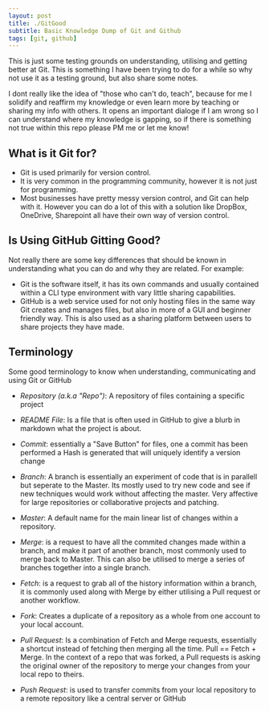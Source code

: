 ```yaml
---
layout: post
title: ./GitGood
subtitle: Basic Knowledge Dump of Git and Github
tags: [git, github]
---
```


This is just some testing grounds on understanding, utilising and getting better at Git. This is something I have been trying to do for a while so why not use it as a testing ground, but also share some notes.

I dont really like the idea of "those who can't do, teach", because for me I solidify and reaffirm my knowledge or even learn more by teaching or sharing my info with others. It opens an important dialoge if I am wrong so I can understand where my knowledge is gapping, so if there is something not true within this repo please PM me or let me know!


## What is it Git for? 

- Git is used primarily for version control.
- It is very common in the programming community, however it is not just for programming.
- Most businesses have pretty messy version control, and Git can help with it. However you can do a lot of this with a solution like DropBox, OneDrive, Sharepoint all have their own way of version control.


## Is Using GitHub Gitting Good?

Not really there are some key differences that should be known in understanding what you can do and why they are related.
For example:
- Git is the software itself, it has its own commands and usually contained within a CLI type environment with vary little sharing capabilities.
- GitHub is a web service used for not only hosting files in the same way Git creates and manages files, but also in more of a GUI and beginner friendly way. This is also used as a sharing platform between users to share projects they have made.


## Terminology
Some good terminology to know when understanding, communicating and using Git or GitHub
- *Repository (a.k.a "Repo")*: A repository of files containing a specific project

- *README File*: Is a file that is often used in GitHub to give a blurb in markdown what the project is about.

- *Commit*: essentially a "Save Button" for files, one a commit has been performed a Hash is generated that will uniquely identify a version change

- *Branch*: A branch is essentially an experiment of code that is in parallell but seperate to the Master. Its mostly used to try new code and see if new techniques would work without affecting the master. Very affective for large repositories or collaborative projects and patching.

- *Master*: A default name for the main linear list of changes within a repository.

- *Merge*: is a request to have all the commited changes made within a branch, and make it part of another branch, most commonly used to merge back to Master. This can also be utilised to merge a series of branches together into a single branch.

- *Fetch*: is a request to grab all of the history information within a branch, it is commonly used along with Merge by either utilising a Pull request or another workflow.

- *Fork*: Creates a duplicate of a repository as a whole from one account to your local account.

- *Pull Request*: Is a combination of Fetch and Merge requests, essentially a shortcut instead of fetching then merging all the time. Pull == Fetch + Merge. In the context of a repo that was forked, a Pull requests is asking the original owner of the repository to merge your changes from your local repo to theirs.

- *Push Request*: is used to transfer commits from your local repository to a remote repository like a central server or GitHub

